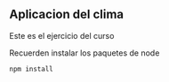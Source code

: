 ## Aplicacion del clima

Este es el ejercicio del curso

Recuerden instalar los paquetes de node

```
npm install

```
